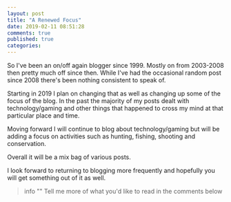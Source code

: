 ```yaml
---
layout: post
title: "A Renewed Focus"
date: 2019-02-11 08:51:28
comments: true
published: true
categories:
---
```


So I've been an on/off again blogger since 1999. Mostly on from 2003-2008 then pretty much off since then. While I've had the occasional random post since 2008 there's been nothing consistent to speak of.

Starting in 2019 I plan on changing that as well as changing up some of the focus of the blog. In the past the majority of my posts dealt with technology/gaming and other things that happened to cross my mind at that particular place and time.

Moving forward I will continue to blog about technology/gaming but will be adding a focus on activities such as hunting, fishing, shooting and conservation.

Overall it will be a mix bag of various posts.

I look forward to returning to blogging more frequently and hopefully you will get something out of it as well.

> info ""
> Tell me more of what you'd like to read in the comments below
